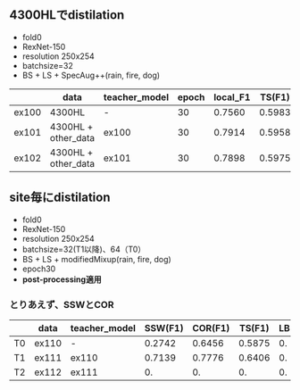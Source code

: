 ## 4300HLでdistilation
+ fold0
+ RexNet-150
+ resolution 250x254
+ batchsize=32
+ BS + LS + SpecAug++(rain, fire, dog)

||data|teacher_model|epoch|local_F1|TS(F1)|LB|memo|
|---|---|---|---|---|---|---|---|
|ex100|4300HL|-|30|0.7560|0.5983|0.|
|ex101|4300HL + other_data|ex100|30|0.7914|0.5958|0.|
|ex102|4300HL + other_data|ex101|30|0.7898|0.5975|0.|

## site毎にdistilation
+ fold0
+ RexNet-150
+ resolution 250x254
+ batchsize=32(T1以降)、64（T0）
+ BS + LS + modifiedMixup(rain, fire, dog)
+ epoch30
+ **post-processing適用**

### とりあえず、SSWとCOR 

||data|teacher_model|SSW(F1)|COR(F1)|TS(F1)|LB|memo|
|---|---|---|---|---|---|---|---|
|T0|ex110|-|0.2742|0.6456|0.5875|0.
|T1|ex111|ex110|0.7139|0.7776|0.6406|0.
|T2|ex112|ex111|0.|0.|0.|0.
